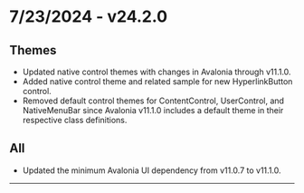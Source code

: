﻿# 7/23/2024 - v24.2.0

## Themes
- Updated native control themes with changes in Avalonia through v11.1.0.
- Added native control theme and related sample for new HyperlinkButton control.
- Removed default control themes for ContentControl, UserControl, and NativeMenuBar since Avalonia v11.1.0 includes a default theme in their respective class definitions.
## All
- Updated the minimum Avalonia UI dependency from v11.0.7 to v11.1.0.

---
